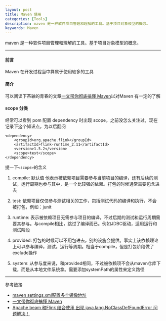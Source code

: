 ```yaml
---
layout: post
title: Maven 使用
categories: [Tools]
description: maven 是一种软件项目管理和理解的工具。基于项目对象模型的概念。
keywords: Maven
---
```


maven 是一种软件项目管理和理解的工具。基于项目对象模型的概念。

---

#### 前言

Maven 在开发过程当中算属于使用较多的工具

#### 简介

可以阅读下茶轴的青春的文章[一文带你彻底搞懂 Maven](https://mp.weixin.qq.com/s/hQ8ycjQvavxQoS9d9xFllA)以对Maven
有一定的了解

#### scope 分类

经常可以看到 pom 配置 dependency 时出现 scope。之前没怎么关注过，现在记录下这个知识点，为以后翻阅

``` 
<dependency>
    <groupId>org.apache.flink</groupId>
    <artifactId>flink-runtime_2.11</artifactId>
    <version>1.5.2</version>
    <scope>test</scope>
</dependency>
```

提一下`<scope>`的含义

1. compile: 默认值 他表示被依赖项目需要参与当前项目的编译，还有后续的测试，运行周期也参与其中，是一个比较强的依赖。打包的时候通常需要包含进去

2. test: 依赖项目仅仅参与测试相关的工作，包括测试代码的编译和执行，不会被打包，例如：junit

3. runtime: 表示被依赖项目无需参与项目的编译，不过后期的测试和运行周期需要其参与。与compile相比，跳过了编译而已。例如JDBC驱动，适用运行和测试阶段

4. provided: 打包的时候可以不用包进去，别的设施会提供。事实上该依赖理论上可以参与编译，测试，运行等周期。相当于compile，但是打包阶段做了exclude操作

5. system: 从参与度来说，和provided相同，不过被依赖项不会从maven仓库下载，而是从本地文件系统拿。需要添加systemPath的属性来定义路径



---
参考链接
* [maven settings.xml配置多个镜像地址](https://blog.csdn.net/u010072711/article/details/80516899)
* [一文带你彻底搞懂 Maven](https://mp.weixin.qq.com/s/hQ8ycjQvavxQoS9d9xFllA)
* [Apache beam 和Flink 结合使用 出现 java.lang.NoClassDefFoundError 问题解决！](https://blog.csdn.net/haitianxueyuan521/article/details/81736155)